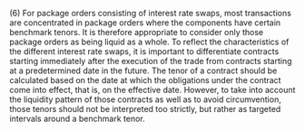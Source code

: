 (6) For package orders consisting of interest rate swaps, most transactions are concentrated in package orders where the components have certain benchmark tenors. It is therefore appropriate to consider only those package orders as being liquid as a whole. To reflect the characteristics of the different interest rate swaps, it is important to differentiate contracts starting immediately after the execution of the trade from contracts starting at a predetermined date in the future. The tenor of a contract should be calculated based on the date at which the obligations under the contract come into effect, that is, on the effective date. However, to take into account the liquidity pattern of those contracts as well as to avoid circumvention, those tenors should not be interpreted too strictly, but rather as targeted intervals around a benchmark tenor.
